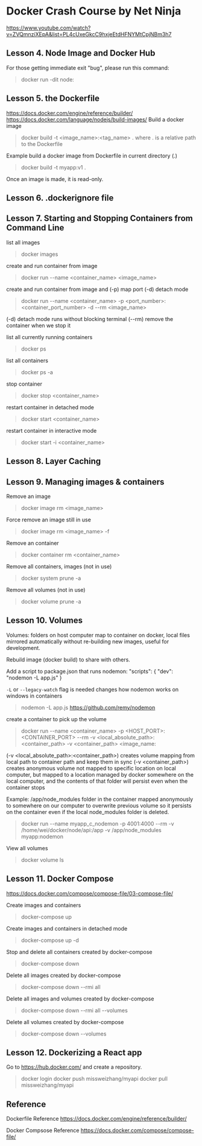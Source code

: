 # Docker Crash Course by Net Ninja
https://www.youtube.com/watch?v=ZVQmnziXEpA&list=PL4cUxeGkcC9hxjeEtdHFNYMtCpjNBm3h7


## Lesson 4. Node Image and Docker Hub
For those getting immediate exit "bug", please run this command:
> docker run -dit node:<node version>


## Lesson 5. the Dockerfile
https://docs.docker.com/engine/reference/builder/
https://docs.docker.com/language/nodejs/build-images/
Build a docker image
> docker build -t <image_name>:<tag_name> .
where . is a relative path to the Dockerfile

Example build a docker image from Dockerfile in current directory (.)
> docker build -t myapp:v1 .

Once an image is made, it is read-only.


## Lesson 6. .dockerignore file


## Lesson 7. Starting and Stopping Containers from Command Line
list all images
> docker images

create and run container from image
> docker run --name <container_name> <image_name>

create and run container from image and (-p) map port (-d) detach mode
> docker run --name <container_name> -p <port_number>:<container_port_number> -d --rm <image_name> 

(-d) detach mode runs without blocking terminal
(--rm) remove the container when we stop it

list all currently running containers
> docker ps

list all containers
> docker ps -a

stop container
> docker stop <container_name>

restart container in detached mode
> docker start <container_name>

restart container in interactive mode
> docker start -i <container_name>


## Lesson 8. Layer Caching

## Lesson 9. Managing images & containers

Remove an image
> docker image rm <image_name>

Force remove an image still in use
> docker image rm <image_name> -f

Remove an container
> docker container rm <container_name>

Remove all containers, images (not in use)
> docker system prune -a

Remove all volumes (not in use)
> docker volume prune -a


## Lesson 10. Volumes

Volumes: folders on host computer map to container on docker, local files mirrored automatically without re-building new images, useful for development.

Rebuild image (docker build) to share with others.

Add a script to package.json that runs nodemon:
"scripts": {
  "dev": "nodemon -L app.js"
}

`-L` or `--legacy-watch` flag  is needed changes how nodemon works on windows in containers
> nodemon -L app.js
https://github.com/remy/nodemon

create a container to pick up the volume
> docker run --name <container_name> -p <HOST_PORT>:<CONTAINER_PORT> --rm -v <local_absolute_path>:<container_path> -v <container_path> <image_name:<tag>

(-v <local_absolute_path>:<container_path>) creates volume mapping from local path to container path and keep them in sync
(-v <container_path>) creates anonymous volume not mapped to specific location on local computer, but mapped to a location managed by docker somewhere on the local computer, and the contents of that folder will persist even when the container stops

Example: /app/node_modules folder in the container mapped anonymously to somewhere on our computer to overwrite previous volume so it persists on the container even if the local node_modules folder is deleted.
> docker run --name myapp_c_nodemon -p 4001:4000 --rm -v /home/wei/docker/node/api:/app -v /app/node_modules myapp:nodemon

View all volumes
> docker volume ls


## Lesson 11. Docker Compose
https://docs.docker.com/compose/compose-file/03-compose-file/

Create images and containers
> docker-compose up
 
Create images and containers in detached mode
> docker-compose up -d

Stop and delete all containers created by docker-compose
> docker-compose down

Delete all images created by docker-compose
> docker-compose down --rmi all

Delete all images and volumes created by docker-compose
> docker-compose down --rmi all --volumes

Delete all volumes created by docker-compose
> docker-compose down --volumes


## Lesson 12. Dockerizing a React app
Go to https://hub.docker.com/ and create a repository.

> docker login
> docker push missweizhang/myapi
> docker pull missweizhang/myapi


## Reference
Dockerfile Reference
https://docs.docker.com/engine/reference/builder/

Docker Compsose Reference
https://docs.docker.com/compose/compose-file/
